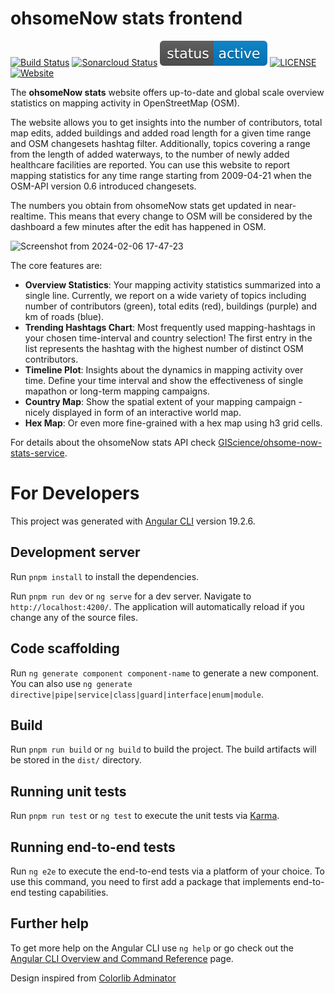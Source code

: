 # ohsomeNow stats frontend

[![Build Status](https://jenkins.heigit.org/buildStatus/icon?job=ohsomeNow%20stats%20frontend/main)](https://jenkins.heigit.org/job/ohsomeNow%20stats%20frontend/job/main/)
[![Sonarcloud Status](https://sonarcloud.io/api/project_badges/measure?project=GIScience_ohsome-now-stats-frontend&metric=alert_status)](https://sonarcloud.io/dashboard?id=GIScience_ohsome-now-stats-frontend)
[![status: active](https://github.com/GIScience/badges/raw/master/status/active.svg)](https://github.com/GIScience/badges#active)
[![LICENSE](https://img.shields.io/github/license/GIScience/ohsome-now-stats-frontend)](LICENSE)
[![Website](https://img.shields.io/website?url=https%3A%2F%2Fstats.now.ohsome.org)](https://stats.now.ohsome.org)

The **ohsomeNow stats** website offers up-to-date and global scale overview statistics on mapping activity in
OpenStreetMap (OSM).

The website allows you to get insights into the number of contributors, total map edits, added buildings and added road
length for a given time range and OSM changesets hashtag filter.
Additionally, topics covering a range from the length of added waterways, to the number of newly added healthcare
facilities are reported.
You can use this website to report mapping statistics for any time range starting from 2009-04-21 when the OSM-API
version 0.6 introduced changesets.

The numbers you obtain from ohsomeNow stats get updated in near-realtime.
This means that every change to OSM will be considered by the dashboard a few minutes after the edit has happened in
OSM.

![Screenshot from 2024-02-06 17-47-23](https://github.com/GIScience/ohsome-now-stats-frontend/assets/44268882/cd4ffe29-2b9b-4333-a6f1-1469c9837825)

The core features are:

* **Overview Statistics**: Your mapping activity statistics summarized into a single line. Currently, we report on a
  wide variety of topics including number of contributors (green), total edits (red), buildings (purple) and km of
  roads (blue).
* **Trending Hashtags Chart**: Most frequently used mapping-hashtags in your chosen time-interval and country selection!
  The first entry in the list represents the hashtag with the highest number of distinct OSM contributors.
* **Timeline Plot**: Insights about the dynamics in mapping activity over time. Define your time interval and show the
  effectiveness of single mapathon or long-term mapping campaigns.
* **Country Map**: Show the spatial extent of your mapping campaign - nicely displayed in form of an interactive world
  map.
* **Hex Map**: Or even more fine-grained with a hex map using h3 grid cells.

For details about the ohsomeNow stats API
check [GIScience/ohsome-now-stats-service](https://github.com/GIScience/ohsome-now-stats-service).

# For Developers

This project was generated with [Angular CLI](https://github.com/angular/angular-cli) version 19.2.6.

## Development server

Run `pnpm install` to install the dependencies.

Run `pnpm run dev` or `ng serve` for a dev server. Navigate to `http://localhost:4200/`. The application will
automatically reload if you change any of the source files.

## Code scaffolding

Run `ng generate component component-name` to generate a new component. You can also use
`ng generate directive|pipe|service|class|guard|interface|enum|module`.

## Build

Run `pnpm run build` or `ng build` to build the project. The build artifacts will be stored in the `dist/` directory.

## Running unit tests

Run `pnpm run test` or `ng test` to execute the unit tests via [Karma](https://karma-runner.github.io).

## Running end-to-end tests

Run `ng e2e` to execute the end-to-end tests via a platform of your choice. To use this command, you need to first add a
package that implements end-to-end testing capabilities.

## Further help

To get more help on the Angular CLI use `ng help` or go check out
the [Angular CLI Overview and Command Reference](https://angular.io/cli) page.

Design inspired from [Colorlib Adminator](https://github.com/puikinsh/Adminator-admin-dashboard)
